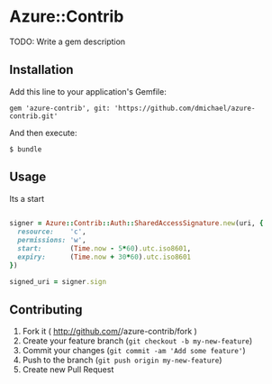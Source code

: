 # Azure::Contrib

TODO: Write a gem description

## Installation

Add this line to your application's Gemfile:

    gem 'azure-contrib', git: 'https://github.com/dmichael/azure-contrib.git'

And then execute:

    $ bundle


## Usage

Its a start 

```ruby
  
signer = Azure::Contrib::Auth::SharedAccessSignature.new(uri, {
  resource:    'c',
  permissions: 'w',
  start:       (Time.now - 5*60).utc.iso8601,
  expiry:      (Time.now + 30*60).utc.iso8601
})

signed_uri = signer.sign


```

## Contributing

1. Fork it ( http://github.com/<my-github-username>/azure-contrib/fork )
2. Create your feature branch (`git checkout -b my-new-feature`)
3. Commit your changes (`git commit -am 'Add some feature'`)
4. Push to the branch (`git push origin my-new-feature`)
5. Create new Pull Request
